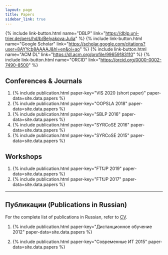 ```yaml
---
layout: page
title: Papers
sidebar_link: true
---
```


{% include link-button.html name="DBLP" link="https://dblp.uni-trier.de/pers/hd/b/Belyakova:Julia" %}
{% include link-button.html name="Google Scholar" link="https://scholar.google.com/citations?user=8AYYcb8AAAAJ&hl=en&oi=ao" %}
{% include link-button.html name="ACM DL" link="https://dl.acm.org/profile/99659183110" %}
{% include link-button.html name="ORCID" link="https://orcid.org/0000-0002-7490-8500" %}

## Conferences & Journals

1. {% include publication.html paper-key="VIS 2020 (short paper)" paper-data=site.data.papers %}
1. {% include publication.html paper-key="OOPSLA 2018" paper-data=site.data.papers %}
1. {% include publication.html paper-key="SBLP 2016" paper-data=site.data.papers %}
1. {% include publication.html paper-key="SYRCoSE 2016" paper-data=site.data.papers %}
1. {% include publication.html paper-key="SYRCoSE 2015" paper-data=site.data.papers %}

## Workshops

1. {% include publication.html paper-key="FTfJP 2019" paper-data=site.data.papers %}
1. {% include publication.html paper-key="FTfJP 2017" paper-data=site.data.papers %}

---

## Публикации (Publications in Russian)

For the complete list of publications in Russian, refer to [CV](files/cv.pdf).

1. {% include publication.html paper-key="Дистанционное обучение 2012" paper-data=site.data.papers %}

1. {% include publication.html paper-key="Современные ИТ 2015" paper-data=site.data.papers %}
